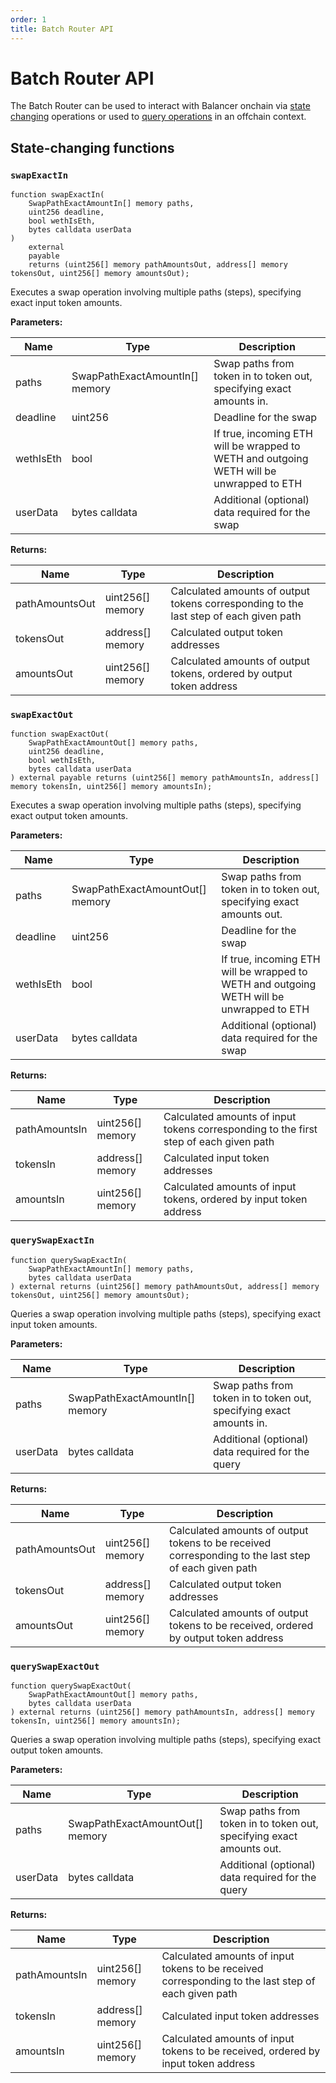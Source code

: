 ```yaml
---
order: 1
title: Batch Router API
---
```


# Batch Router API

The Batch Router can be used to interact with Balancer onchain via [state changing](/concepts/router/onchain-api/batch-router-api.html#state-changing-functions) operations or used to [query operations](/concepts/router/onchain-api/batch-router-api.html#query-functions) in an offchain context.

## State-changing functions

### `swapExactIn`

```solidity
function swapExactIn(
    SwapPathExactAmountIn[] memory paths,
    uint256 deadline,
    bool wethIsEth,
    bytes calldata userData
)
    external
    payable
    returns (uint256[] memory pathAmountsOut, address[] memory tokensOut, uint256[] memory amountsOut);
```
Executes a swap operation involving multiple paths (steps), specifying exact input token amounts.

**Parameters:**

| Name       | Type                               | Description                                                                                  |
|------------|------------------------------------|----------------------------------------------------------------------------------------------|
| paths      | SwapPathExactAmountIn[] memory     | Swap paths from token in to token out, specifying exact amounts in.                          |
| deadline   | uint256                            | Deadline for the swap                                                                        |
| wethIsEth  | bool                               | If true, incoming ETH will be wrapped to WETH and outgoing WETH will be unwrapped to ETH     |
| userData   | bytes calldata                     | Additional (optional) data required for the swap                                             |

**Returns:**

| Name             | Type                   | Description                                                                                  |
|------------------|------------------------|----------------------------------------------------------------------------------------------|
| pathAmountsOut   | uint256[] memory       | Calculated amounts of output tokens corresponding to the last step of each given path        |
| tokensOut        | address[] memory       | Calculated output token addresses                                                            |
| amountsOut       | uint256[] memory       | Calculated amounts of output tokens, ordered by output token address                         |

### `swapExactOut`

```solidity
function swapExactOut(
    SwapPathExactAmountOut[] memory paths,
    uint256 deadline,
    bool wethIsEth,
    bytes calldata userData
) external payable returns (uint256[] memory pathAmountsIn, address[] memory tokensIn, uint256[] memory amountsIn);
```
Executes a swap operation involving multiple paths (steps), specifying exact output token amounts.

**Parameters:**

| Name       | Type                               | Description                                                                                  |
|------------|------------------------------------|----------------------------------------------------------------------------------------------|
| paths      | SwapPathExactAmountOut[] memory    | Swap paths from token in to token out, specifying exact amounts out.                         |
| deadline   | uint256                            | Deadline for the swap                                                                        |
| wethIsEth  | bool                               | If true, incoming ETH will be wrapped to WETH and outgoing WETH will be unwrapped to ETH     |
| userData   | bytes calldata                     | Additional (optional) data required for the swap                                             |

**Returns:**

| Name             | Type                   | Description                                                                                  |
|------------------|------------------------|----------------------------------------------------------------------------------------------|
| pathAmountsIn    | uint256[] memory       | Calculated amounts of input tokens corresponding to the first step of each given path        |
| tokensIn         | address[] memory       | Calculated input token addresses                                                             |
| amountsIn        | uint256[] memory       | Calculated amounts of input tokens, ordered by input token address                           |

### `querySwapExactIn`

```solidity
function querySwapExactIn(
    SwapPathExactAmountIn[] memory paths,
    bytes calldata userData
) external returns (uint256[] memory pathAmountsOut, address[] memory tokensOut, uint256[] memory amountsOut);
```
Queries a swap operation involving multiple paths (steps), specifying exact input token amounts.

**Parameters:**

| Name       | Type                               | Description                                                                                  |
|------------|------------------------------------|----------------------------------------------------------------------------------------------|
| paths      | SwapPathExactAmountIn[] memory     | Swap paths from token in to token out, specifying exact amounts in.                          |
| userData   | bytes calldata                     | Additional (optional) data required for the query                                            |

**Returns:**

| Name             | Type                   | Description                                                                                  |
|------------------|------------------------|----------------------------------------------------------------------------------------------|
| pathAmountsOut   | uint256[] memory       | Calculated amounts of output tokens to be received corresponding to the last step of each given path |
| tokensOut        | address[] memory       | Calculated output token addresses                                                            |
| amountsOut       | uint256[] memory       | Calculated amounts of output tokens to be received, ordered by output token address          |

### `querySwapExactOut`

```solidity
function querySwapExactOut(
    SwapPathExactAmountOut[] memory paths,
    bytes calldata userData
) external returns (uint256[] memory pathAmountsIn, address[] memory tokensIn, uint256[] memory amountsIn);
```
Queries a swap operation involving multiple paths (steps), specifying exact output token amounts.

**Parameters:**

| Name       | Type                               | Description                                                                                  |
|------------|------------------------------------|----------------------------------------------------------------------------------------------|
| paths      | SwapPathExactAmountOut[] memory    | Swap paths from token in to token out, specifying exact amounts out.                         |
| userData   | bytes calldata                     | Additional (optional) data required for the query                                            |

**Returns:**

| Name             | Type                   | Description                                                                                  |
|------------------|------------------------|----------------------------------------------------------------------------------------------|
| pathAmountsIn    | uint256[] memory       | Calculated amounts of input tokens to be received corresponding to the last step of each given path |
| tokensIn         | address[] memory       | Calculated input token addresses                                                             |
| amountsIn        | uint256[] memory       | Calculated amounts of input tokens to be received, ordered by input token address            |
